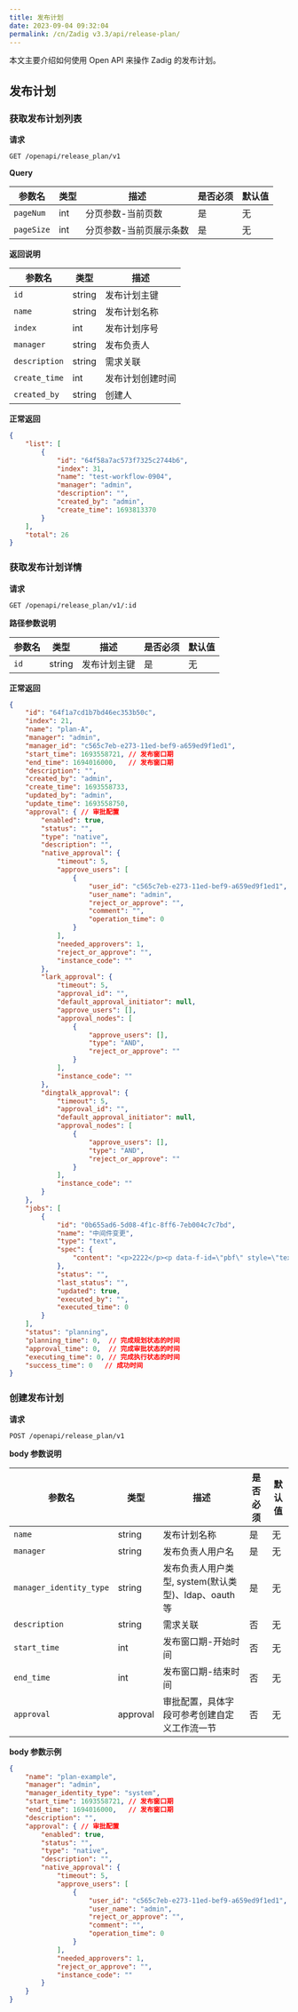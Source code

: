 ```yaml
---
title: 发布计划
date: 2023-09-04 09:32:04
permalink: /cn/Zadig v3.3/api/release-plan/
---
```


本文主要介绍如何使用 Open API 来操作 Zadig 的发布计划。

## 发布计划

### 获取发布计划列表

**请求**

```
GET /openapi/release_plan/v1
```

**Query**

| 参数名       | 类型   | 描述                    | 是否必须 | 默认值 |
| ------------ | ------ | ----------------------- | -------- | ------ |
| `pageNum`    | int    | 分页参数-当前页数       | 是       | 无      |
| `pageSize`   | int    | 分页参数-当前页展示条数 | 是       | 无     |

**返回说明**

| 参数名         | 类型   | 描述                                                         |
| -------------- | ------ | ------------------------------------------------------------ |
| `id`  | string |  发布计划主键                                                    |
| `name` | string | 发布计划名称                                                  |
| `index`      | int    | 发布计划序号                                                 |
| `manager` | string |  发布负责人                                             |
| `description` | string |   需求关联                                             |
| `create_time`  | int    | 发布计划创建时间                                           |
| `created_by` | string |   创建人                                             |

**正常返回**

```json
{
    "list": [
        {
            "id": "64f58a7ac573f7325c2744b6",
            "index": 31,
            "name": "test-workflow-0904",
            "manager": "admin",
            "description": "",
            "created_by": "admin",
            "create_time": 1693813370
        }
    ],
    "total": 26
}
```

###  获取发布计划详情

**请求**

```
GET /openapi/release_plan/v1/:id
```

**路径参数说明**

| 参数名        | 类型   | 描述       | 是否必须 | 默认值 |
| ------------- | ------ | ---------- | -------- | ------ |
| `id` | string |  发布计划主键 | 是       | 无     |

**正常返回**

```json
{
    "id": "64f1a7cd1b7bd46ec353b50c",
    "index": 21,
    "name": "plan-A",
    "manager": "admin",
    "manager_id": "c565c7eb-e273-11ed-bef9-a659ed9f1ed1",
    "start_time": 1693558721, // 发布窗口期
    "end_time": 1694016000,   // 发布窗口期
    "description": "",
    "created_by": "admin",
    "create_time": 1693558733,
    "updated_by": "admin",
    "update_time": 1693558750,
    "approval": { // 审批配置
        "enabled": true,
        "status": "",
        "type": "native",
        "description": "",
        "native_approval": {
            "timeout": 5,
            "approve_users": [
                {
                    "user_id": "c565c7eb-e273-11ed-bef9-a659ed9f1ed1",
                    "user_name": "admin",
                    "reject_or_approve": "",
                    "comment": "",
                    "operation_time": 0
                }
            ],
            "needed_approvers": 1,
            "reject_or_approve": "",
            "instance_code": ""
        },
        "lark_approval": {
            "timeout": 5,
            "approval_id": "",
            "default_approval_initiator": null,
            "approve_users": [],
            "approval_nodes": [
                {
                    "approve_users": [],
                    "type": "AND",
                    "reject_or_approve": ""
                }
            ],
            "instance_code": ""
        },
        "dingtalk_approval": {
            "timeout": 5,
            "approval_id": "",
            "default_approval_initiator": null,
            "approval_nodes": [
                {
                    "approve_users": [],
                    "type": "AND",
                    "reject_or_approve": ""
                }
            ],
            "instance_code": ""
        }
    },
    "jobs": [
        {
            "id": "0b655ad6-5d08-4f1c-8ff6-7eb004c7c7bd",
            "name": "中间件变更",
            "type": "text",
            "spec": {
                "content": "<p>2222</p><p data-f-id=\"pbf\" style=\"text-align: center; font-size: 14px; margin-top: 30px; opacity: 0.65; font-family: sans-serif;\">Powered by <a href=\"https://www.froala.com/wysiwyg-editor?pb=1\" title=\"Froala Editor\">Froala Editor</a></p>"
            },
            "status": "",
            "last_status": "",
            "updated": true,
            "executed_by": "",
            "executed_time": 0
        }
    ],
    "status": "planning",
    "planning_time": 0,  // 完成规划状态的时间
    "approval_time": 0,  // 完成审批状态的时间
    "executing_time": 0, // 完成执行状态的时间
    "success_time": 0   // 成功时间
}
```

###  创建发布计划

**请求**

```
POST /openapi/release_plan/v1
```

**body 参数说明**

| 参数名        | 类型   | 描述       | 是否必须 | 默认值 |
| ------------- | ------ | ---------- | -------- | ------ |
| `name` | string | 发布计划名称                                                  |是|无|
| `manager` | string |  发布负责人用户名                                             |是|无|
| `manager_identity_type` | string |  发布负责人用户类型, system(默认类型)、ldap、oauth 等                                            |是|无|
| `description` | string |   需求关联                                             |否|无|
| `start_time`    | int    | 发布窗口期-开始时间       | 否       | 无      |
| `end_time`    | int    | 发布窗口期-结束时间       | 否       | 无      |
| `approval` | approval |   审批配置，具体字段可参考创建自定义工作流一节         | 否       | 无      |

**body 参数示例**

```json
{
    "name": "plan-example",
    "manager": "admin",
    "manager_identity_type": "system",
    "start_time": 1693558721, // 发布窗口期
    "end_time": 1694016000,   // 发布窗口期
    "description": "",
    "approval": { // 审批配置
        "enabled": true,
        "status": "",
        "type": "native",
        "description": "",
        "native_approval": {
            "timeout": 5,
            "approve_users": [
                {
                    "user_id": "c565c7eb-e273-11ed-bef9-a659ed9f1ed1",
                    "user_name": "admin",
                    "reject_or_approve": "",
                    "comment": "",
                    "operation_time": 0
                }
            ],
            "needed_approvers": 1,
            "reject_or_approve": "",
            "instance_code": ""
        }
    }
}
```

